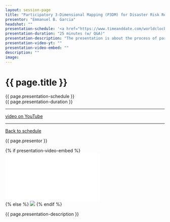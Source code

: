 ```yaml
---
layout: session-page
title: "Participatory 3-Dimensional Mapping (P3DM) for Disaster Risk Reduction and Management"
presentor: "Emmanuel B. Garcia" 
headshot: ""
presentation-schedule: '<a href="https://www.timeanddate.com/worldclock/fixedtime.html?iso=2021-11-20T05:35:00Z">20 Nov 2021, 13:35 UTC+8</a>'
presentation-duration: "25 minutes (w/ Q&A)"
presentation-description: "The presentation is about the process of participatory 3-Dimensional Mapping primarily intended for Disaster Risk Reduction and Management. It highlights the various P3DM activities conducted by the Department of Geography and the Philippine Geographical Society in several localities in the Country. P3DM is a community-based and participatory method of eliciting local knowledge for inclusion in action planning by producing a stand-alone 3-dimensional map of the barangay that contains primary data which can be used for DRRM. As such, it proves to be a powerful tool for community empowerment and bridging the gap between local and scientific knowledge."
presentation-video-yt: ""
presentation-video-embed: ""
description: ""
image:
---
```


<h1 class="color-pnm-blue">{{ page.title }}</h1>
<div class="row my-4">
<section class="col-lg-3">
<p class="small">{{ page.presentation-schedule }}<br>
{{ page.presentation-duration }}
</p>
<hr>
<p class="small">
<a href="{{ page.presentation-video-yt }}">video on YouTube</a>
</p>
<hr>
<p class="small"><a href="{{ site.baseurl }}/programme/">Back to schedule</a>
</p>
</section>
<section class="col-lg-9">
<p>{{ page.presentor }}</p>
{% if presentation-video-embed %}
<div class="embed-responsive embed-responsive-16by9">
<iframe class="mb-4 embed-responsive-item" src="{{ page.presentation-video-embed }}" frameborder="0" allow="accelerometer; autoplay; clipboard-write; encrypted-media; gyroscope; picture-in-picture" allowfullscreen></iframe>
</div>
{% else %}
<img class="img-fluid border border-primary rounded p-2" src="{{ site.baseurl }}/assets/img/site/pnm21-vid-placeholder.png">
{% endif %}
<p class="mt-4">{{ page.presentation-description }}
</p>
</section>
</div>